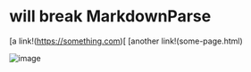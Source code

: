 # will break MarkdownParse

[a link!(https://something.com)[
[another link!(some-page.html)

![image](image.png)